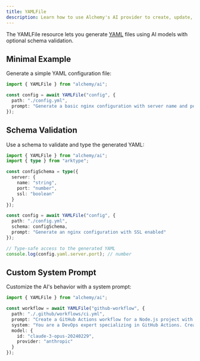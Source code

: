 ```yaml
---
title: YAMLFile
description: Learn how to use Alchemy's AI provider to create, update, and manage YAML (.yaml, .yml) files with schema validation.
---
```


The YAMLFile resource lets you generate [YAML](https://yaml.org/) files using AI models with optional schema validation.

## Minimal Example

Generate a simple YAML configuration file:

```ts
import { YAMLFile } from "alchemy/ai";

const config = await YAMLFile("config", {
  path: "./config.yml",
  prompt: "Generate a basic nginx configuration with server name and port"
});
```

## Schema Validation

Use a schema to validate and type the generated YAML:

```ts
import { YAMLFile } from "alchemy/ai";
import { type } from "arktype";

const configSchema = type({
  server: {
    name: "string",
    port: "number",
    ssl: "boolean"
  }
});

const config = await YAMLFile("config", {
  path: "./config.yml",
  schema: configSchema,
  prompt: "Generate an nginx configuration with SSL enabled"
});

// Type-safe access to the generated YAML
console.log(config.yaml.server.port); // number
```

## Custom System Prompt

Customize the AI's behavior with a system prompt:

```ts
import { YAMLFile } from "alchemy/ai";

const workflow = await YAMLFile("github-workflow", {
  path: "./.github/workflows/ci.yml",
  prompt: "Create a GitHub Actions workflow for a Node.js project with testing and deployment",
  system: "You are a DevOps expert specializing in GitHub Actions. Create a single YAML file with proper syntax.",
  model: {
    id: "claude-3-opus-20240229",
    provider: "anthropic"
  }
});
```